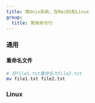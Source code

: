 ```yaml
---
title: 类Unix系统，含MacOS和Linux
group:
  title: 常用命令行
---
```


### 通用

#### 重命名文件

```sh
# 将file1.txt重命名为file2.txt
mv file1.txt file2.txt
```

### Linux
